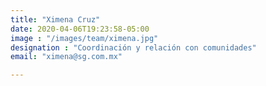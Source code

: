```yaml
---
title: "Ximena Cruz"
date: 2020-04-06T19:23:58-05:00
image : "/images/team/ximena.jpg"
designation : "Coordinación y relación con comunidades"
email: "ximena@sg.com.mx"

---
```


